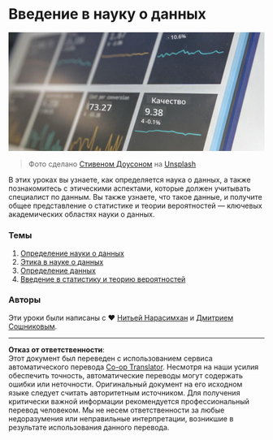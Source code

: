 <!--
CO_OP_TRANSLATOR_METADATA:
{
  "original_hash": "696a8474a01054281704cbfb09148949",
  "translation_date": "2025-08-27T08:43:29+00:00",
  "source_file": "1-Introduction/README.md",
  "language_code": "ru"
}
-->
# Введение в науку о данных

![данные в действии](../../../translated_images/data.48e22bb7617d8d92188afbc4c48effb920ba79f5cebdc0652cd9f34bbbd90c18.ru.jpg)
> Фото сделано <a href="https://unsplash.com/@dawson2406?utm_source=unsplash&utm_medium=referral&utm_content=creditCopyText">Стивеном Доусоном</a> на <a href="https://unsplash.com/s/photos/data?utm_source=unsplash&utm_medium=referral&utm_content=creditCopyText">Unsplash</a>
  
В этих уроках вы узнаете, как определяется наука о данных, а также познакомитесь с этическими аспектами, которые должен учитывать специалист по данным. Вы также узнаете, что такое данные, и получите общее представление о статистике и теории вероятностей — ключевых академических областях науки о данных.

### Темы

1. [Определение науки о данных](01-defining-data-science/README.md)
2. [Этика в науке о данных](02-ethics/README.md)
3. [Определение данных](03-defining-data/README.md)
4. [Введение в статистику и теорию вероятностей](04-stats-and-probability/README.md)

### Авторы

Эти уроки были написаны с ❤️ [Нитьей Нарасимхан](https://twitter.com/nitya) и [Дмитрием Сошниковым](https://twitter.com/shwars).

---

**Отказ от ответственности**:  
Этот документ был переведен с использованием сервиса автоматического перевода [Co-op Translator](https://github.com/Azure/co-op-translator). Несмотря на наши усилия обеспечить точность, автоматические переводы могут содержать ошибки или неточности. Оригинальный документ на его исходном языке следует считать авторитетным источником. Для получения критически важной информации рекомендуется профессиональный перевод человеком. Мы не несем ответственности за любые недоразумения или неправильные интерпретации, возникшие в результате использования данного перевода.